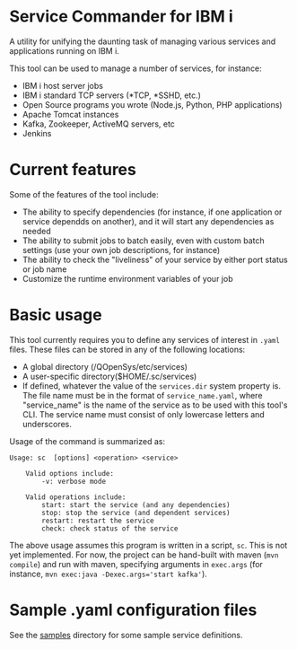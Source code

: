 # Service Commander for IBM i
A utility for unifying the daunting task of managing various services and applications running on IBM i. 

This tool can be used to manage a number of services, for instance:
- IBM i host server jobs
- IBM i standard TCP servers (*TCP, *SSHD, etc.)
- Open Source programs you wrote (Node.js, Python, PHP applications)
- Apache Tomcat instances
- Kafka, Zookeeper, ActiveMQ servers, etc
- Jenkins


# Current features
Some of the features of the tool include:
- The ability to specify dependencies (for instance, if one application or service dependds on another), and it will start any dependencies as needed
- The ability to submit jobs to batch easily, even with custom batch settings (use your own job descriptions, for instance)
- The ability to check the "liveliness" of your service by either port status or job name
- Customize the runtime environment variables of your job

# Basic usage
This tool currently requires you to define any services of interest in `.yaml` files. These files can be stored in any of the following locations:
- A global directory (/QOpenSys/etc/services) 
- A user-specific directory($HOME/.sc/services) 
- If defined, whatever the value of the `services.dir` system property is. 
The file name must be in the format of `service_name.yaml`, where "service_name" is the name of the service as to be used with this tool's CLI. The service name must consist of only lowercase letters and underscores.

Usage of the command is summarized as:
```
Usage: sc  [options] <operation> <service>

    Valid options include:
        -v: verbose mode

    Valid operations include:
        start: start the service (and any dependencies)
        stop: stop the service (and dependent services)
        restart: restart the service
        check: check status of the service
```
The above usage assumes this program is written in a script, `sc`. This is not yet implemented. 
For now, the project can be hand-built with maven (`mvn compile`) and run with maven, specifying
arguments in `exec.args` (for instance, `mvn exec:java -Dexec.args='start kafka'`).

# Sample .yaml configuration files
See the [samples](samples) directory for some sample service definitions. 
